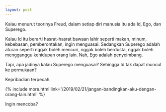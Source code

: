 ```yaml
---
layout: post
---
```


Kalau menurut teorinya Freud, dalam setiap diri manusia itu ada Id, Ego, dan Superego.

Kalau Id itu berarti hasrat-hasrat bawaan lahir seperti makan, minum, kebebasan, pemberontakan, ingin menguasai. Sedangkan Superego adalah aturan seperti nggak boleh mencuri, nggak boleh berdusta, nggak boleh mengganggu kehidupan orang lain. Nah, Ego adalah penyeimbang.

Tapi, apa jadinya kalau Superego menguasai? Sehingga Id tak dapat muncul ke permukaan?

Kepribadian terpecah.

{% include more.html link='/2019/02/21/jangan-bandingkan-aku-dengan-orang-lain.html' %}

Ingin mencoba?